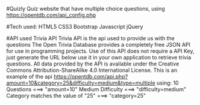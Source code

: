 #Quizly
Quiz website that have multiple choice questions, using https://opentdb.com/api_config.php

#Tech used:
HTML5
CSS3
Bootstrap
Javascript
jQuery

#API used
Trivia API
Trivia API is the api used to provide us with the questions
The Open Trivia Database provides a completely free JSON API for use in programming projects. Use of this API does not require a API Key, just generate the URL below use it in your own application to retrieve trivia questions.
All data provided by the API is available under the Creative Commons Attribution-ShareAlike 4.0 International License.
This is an example of the api https://opentdb.com/api.php?amount=10&category=25&difficulty=medium&type=multiple using:
10 Questions ===> "amount=10"
Medium Difficulty ===> "difficulty=medium"
Category matches the value of "25" ===> "category=25"
